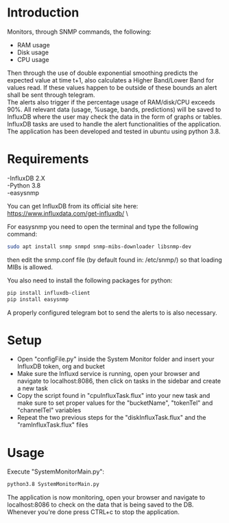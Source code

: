 # Introduction
Monitors, through SNMP commands, the following:

- RAM usage 
- Disk usage 
- CPU usage 

Then through the use of double exponential smoothing predicts the expected value at time t+1, also calculates a Higher Band/Lower Band for values read.
If these values happen to be outside of these bounds an alert shall be sent through telegram.\
The alerts also trigger if the percentage usage of RAM/disk/CPU exceeds 90%.
All relevant data (usage, %usage, bands, predictions) will be saved to InfluxDB where the user may check the data in the form of graphs or tables.\
InfluxDB tasks are used to handle the alert functionalities of the application. \
The application has been developed and tested in ubuntu using python 3.8.

# Requirements
-InfluxDB 2.X \
-Python 3.8 \
-easysnmp 

You can get InfluxDB from its official site here: https://www.influxdata.com/get-influxdb/ \

For easysnmp you need to open the terminal and type the following command:
```sh
sudo apt install snmp snmpd snmp-mibs-downloader libsnmp-dev
```
then edit the snmp.conf file (by default found in: /etc/snmp/) so that loading MIBs is allowed.

You also need to install the following packages for python:
```sh
pip install influxdb-client
pip install easysnmp
```

A properly configured telegram bot to send the alerts to is also necessary.

# Setup

- Open "configFile.py" inside the System Monitor folder and insert your InfluxDB token, org and bucket
- Make sure the Influxd service is running, open your browser and navigate to localhost:8086, then click on tasks in the sidebar and create a new task
- Copy the script found in "cpuInfluxTask.flux" into your new task and make sure to set proper values for the "bucketName", "tokenTel" and "channelTel" variables
- Repeat the two previous steps for the "diskInfluxTask.flux" and the "ramInfluxTask.flux" files

# Usage

Execute "SystemMonitorMain.py":
```sh
python3.8 SystemMonitorMain.py
```
The application is now monitoring, open your browser and navigate to localhost:8086 to check on the data that is being saved to the DB.
Whenever you're done press CTRL+c to stop the application.
